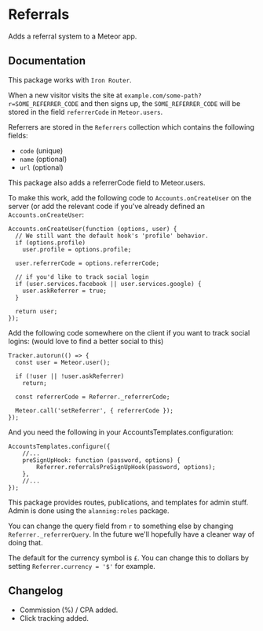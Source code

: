 # Referrals

Adds a referral system to a Meteor app.

## Documentation

This package works with `Iron Router`.

When a new visitor visits the site at `example.com/some-path?r=SOME_REFERRER_CODE` and then signs up, the `SOME_REFERRER_CODE` will be stored in the field `referrerCode` in `Meteor.users`.

Referrers are stored in the `Referrers` collection which contains the following fields:
- `code` (unique)
- `name` (optional)
- `url` (optional)

This package also adds a referrerCode field to Meteor.users.

To make this work, add the following code to `Accounts.onCreateUser` on the server (or add the relevant code if you've already defined an `Accounts.onCreateUser`:
```
Accounts.onCreateUser(function (options, user) {
  // We still want the default hook's 'profile' behavior.
  if (options.profile)
    user.profile = options.profile;

  user.referrerCode = options.referrerCode;

  // if you'd like to track social login
  if (user.services.facebook || user.services.google) {
    user.askReferrer = true;
  }

  return user;
});
```

Add the following code somewhere on the client if you want to track social logins:
(would love to find a better social to this)
```
Tracker.autorun(() => {
  const user = Meteor.user();

  if (!user || !user.askReferrer)
    return;

  const referrerCode = Referrer._referrerCode;

  Meteor.call('setReferrer', { referrerCode });
});

```

And you need the following in your AccountsTemplates.configuration:
```
AccountsTemplates.configure({
    //...
    preSignUpHook: function (password, options) {
        Referrer.referralsPreSignUpHook(password, options);
    },
    //...
});
```

This package provides routes, publications, and templates for admin stuff. Admin is done using the `alanning:roles` package.

You can change the query field from `r` to something else by changing `Referrer._referrerQuery`. In the future we'll hopefully have a cleaner way of doing that.

The default for the currency symbol is `£`. You can change this to dollars by setting `Referrer.currency = '$'` for example.

## Changelog

* Commission (%) / CPA added.
* Click tracking added.
